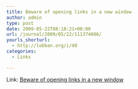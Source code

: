 ```yaml
---
title: Beware of opening links in a new window
author: admin
type: post
date: 2009-05-22T08:18:21+00:00
url: /journal/2009/05/22/111374606/
yourls_shorturl:
  - http://lobban.org/i/49
categories:
  - Links

---
```

Link: [Beware of opening links in a new window][1]

 [1]: http://www.webcredible.co.uk/user-friendly-resources/web-usability/new-browser-windows.shtml